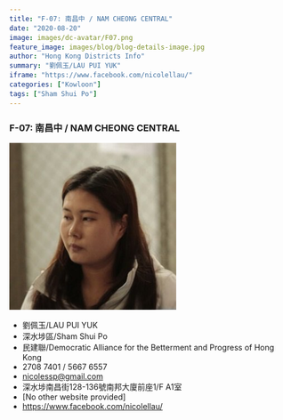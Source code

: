 ```yaml
---
title: "F-07: 南昌中 / NAM CHEONG CENTRAL"
date: "2020-08-20"
image: images/dc-avatar/F07.png
feature_image: images/blog/blog-details-image.jpg
author: "Hong Kong Districts Info"
summary: "劉佩玉/LAU PUI YUK"
iframe: "https://www.facebook.com/nicolellau/"
categories: ["Kowloon"]
tags: ["Sham Shui Po"]
---
```


### F-07: 南昌中 / NAM CHEONG CENTRAL  
![](/images/dc-avatar/F07.png)  

 - 劉佩玉/LAU PUI YUK  
 - 深水埗區/Sham Shui Po  
 - 民建聯/Democratic Alliance for the Betterment and Progress of Hong Kong  
 - 2708 7401 / 5667 6557  
 - nicolessp@gmail.com  
 - 深水埗南昌街128-136號南邦大廈前座1/F A1室  
 - [No other website provided]  
 - https://www.facebook.com/nicolellau/
